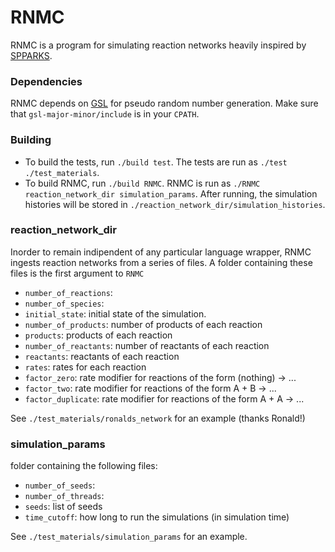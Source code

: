 # RNMC

RNMC is a program for simulating reaction networks heavily inspired by [SPPARKS](https://spparks.sandia.gov/).

### Dependencies

RNMC depends on [GSL](https://www.gnu.org/software/gsl/) for pseudo random number generation. Make sure that `gsl-major-minor/include` is in your `CPATH`.

### Building

- To build the tests, run `./build test`. The tests are run as `./test ./test_materials`.
- To build RNMC, run `./build RNMC`. RNMC is run as `./RNMC reaction_network_dir simulation_params`. After running, the simulation histories will be stored in `./reaction_network_dir/simulation_histories`.

### reaction_network_dir

Inorder to remain indipendent of any particular language wrapper, RNMC ingests reaction networks from a series of files. A folder containing these files is the first argument to `RNMC`
- `number_of_reactions`:
- `number_of_species`:
- `initial_state`: initial state of the simulation.
- `number_of_products`: number of products of each reaction
- `products`: products of each reaction
- `number_of_reactants`: number of reactants of each reaction
- `reactants`: reactants of each reaction
- `rates`: rates for each reaction
- `factor_zero`: rate modifier for reactions of the form (nothing) -> ...
- `factor_two`: rate modifier for reactions of the form A + B -> ...
- `factor_duplicate`: rate modifier for reactions of the form A + A -> ...

See `./test_materials/ronalds_network` for an example (thanks Ronald!)


### simulation_params

folder containing the following files:

- `number_of_seeds`:
- `number_of_threads`:
- `seeds`: list of seeds
- `time_cutoff`: how long to run the simulations (in simulation time)

See `./test_materials/simulation_params` for an example.
